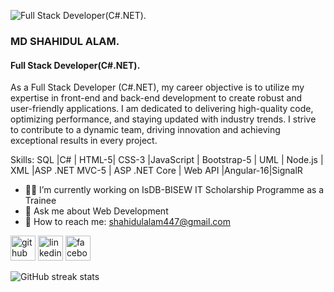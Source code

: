 ![Full Stack Developer(C#.NET).](https://media.licdn.com/dms/image/D5616AQE5d-AcPQwerQ/profile-displaybackgroundimage-shrink_350_1400/0/1691865693682?e=1697068800&v=beta&t=s43imr-0ZvT73CYdIYaaPWvSMlWpeMwJ491jf26vwLQ)


### MD SHAHIDUL ALAM.
#### Full Stack Developer(C#.NET).

As a Full Stack Developer (C#.NET), my career objective is to utilize my expertise in front-end and back-end development to create robust and user-friendly applications. I am dedicated to delivering high-quality code, optimizing performance, and staying updated with industry trends. I strive to contribute to a dynamic team, driving innovation and achieving exceptional results in every project.

Skills: SQL |C# | HTML-5| CSS-3 |JavaScript | Bootstrap-5 | UML | Node.js | XML |ASP .NET MVC-5 | ASP .NET Core | Web API |Angular-16|SignalR

- 👨‍💻 I’m currently working on IsDB-BISEW IT Scholarship Programme as a Trainee 
- 💬 Ask me about Web Development 
- 📧 How to reach me: shahidulalam447@gmail.com 


[<img src='https://cdn.jsdelivr.net/npm/simple-icons@3.0.1/icons/github.svg' alt='github' height='40'>](https://github.com/shahidulalam447)  [<img src='https://cdn.jsdelivr.net/npm/simple-icons@3.0.1/icons/linkedin.svg' alt='linkedin' height='40'>](https://www.linkedin.com/in/shahidulalam447/)  [<img src='https://cdn.jsdelivr.net/npm/simple-icons@3.0.1/icons/facebook.svg' alt='facebook' height='40'>](https://www.facebook.com/shahidulalam447)  
 

![GitHub streak stats](https://streak-stats.demolab.com/?user=shahidulalam447)  

